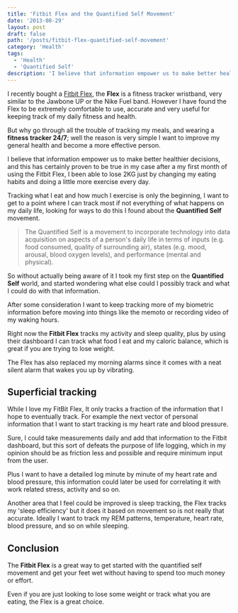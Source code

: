```yaml
---
title: 'Fitbit Flex and the Quantified Self Movement'
date: '2013-08-29'
layout: post
draft: false
path: '/posts/fitbit-flex-quantified-self-movement'
category: 'Health'
tags:
  - 'Health'
  - 'Quantified Self'
description: 'I believe that information empower us to make better healthier decisions, and this has certainly proven to be true in my case after a my first month of using the Fitbit Flex'
---
```


I recently bought a [Fitbit Flex](https://www.fitbit.com/flex), the **Flex** is a fitness tracker wristband, very similar to the Jawbone UP or the Nike Fuel band. However I have found the Flex to be extremely comfortable to use, accurate and very useful for keeping track of my daily fitness and health.

But why go through all the trouble of tracking my meals, and wearing a **fitness tracker 24/7**; well the reason is very simple I want to improve my general health and become a more effective person.

I believe that information empower us to make better healthier decisions, and this has certainly proven to be true in my case after a my first month of using the Fitbit Flex, I been able to lose 2KG just by changing my eating habits and doing a little more exercise every day.

Tracking what I eat and how much I exercise is only the beginning, I want to get to a point where I can track most if not everything of what happens on my daily life, looking for ways to do this I found about the **Quantified Self** movement.

> The Quantified Self is a movement to incorporate technology into data acquisition on aspects of a person's daily life in terms of inputs (e.g. food consumed, quality of surrounding air), states (e.g. mood, arousal, blood oxygen levels), and performance (mental and physical).

So without actually being aware of it I took my first step on the **Quantified Self** world, and started wondering what else could I possibly track and what I could do with that information.

After some consideration I want to keep tracking more of my biometric information before moving into things like the memoto or recording video of my waking hours.

Right now the **Fitbit Flex** tracks my activity and sleep quality, plus by using their dashboard I can track what food I eat and my caloric balance, which is great if you are trying to lose weight.

The Flex has also replaced my morning alarms since it comes with a neat silent alarm that wakes you up by vibrating.

## Superficial tracking

While I love my FitBit Flex, It only tracks a fraction of the information that I hope to eventually track. For example the next vector of personal information that I want to start tracking is my heart rate and blood pressure.

Sure, I could take measurements daily and add that information to the Fitbit dashboard, but this sort of defeats the purpose of life logging, which in my opinion should be as friction less and possible and require minimum input from the user.

Plus I want to have a detailed log minute by minute of my heart rate and blood pressure, this information could later be used for correlating it with work related stress, activity and so on.

Another area that I feel could be improved is sleep tracking, the Flex tracks my 'sleep efficiency' but it does it based on movement so is not really that accurate. Ideally I want to track my REM patterns, temperature, heart rate, blood pressure, and so on while sleeping.

## Conclusion

The **Fitbit Flex** is a great way to get started with the quantified self movement and get your feet wet without having to spend too much money or effort.

Even if you are just looking to lose some weight or track what you are eating, the Flex is a great choice.
